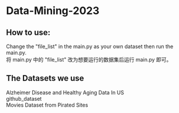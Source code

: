 # Data-Mining-2023

## How to use:

Change the "file_list" in the main.py as your own dataset then run the main.py.  
将 main.py 中的 "file_list" 改为想要运行的数据集后运行 main.py 即可。

## The Datasets we use

Alzheimer Disease and Healthy Aging Data In US  
github_dataset  
Movies Dataset from Pirated Sites  
